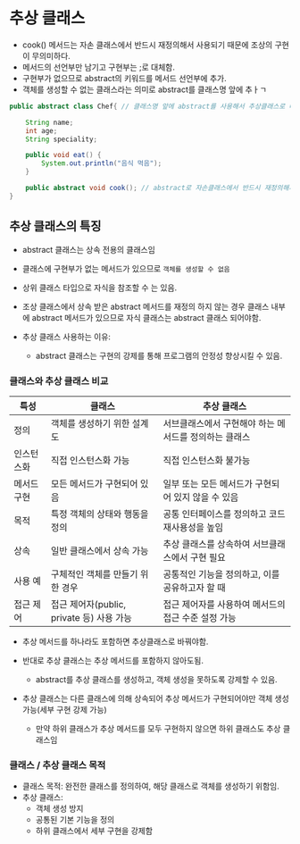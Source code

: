 # 추상 클래스
- cook() 메서드는 자손 클래스에서 반드시 재정의해서 사용되기 때문에 조상의 구현이 무의미하다.
- 메서드의 선언부만 남기고 구현부는 ;로 대체함.
- 구현부가 없으므로 abstract의 키워드를 메서드 선언부에 추가.
- 객체를 생성할 수 없는 클래스라는 의미로 abstract를 클래스명 앞에 추ㅏㄱ

```java
public abstract class Chef{ // 클래스명 앞에 abstract를 사용해서 추상클래스로 바꿔줘야 메서드 abstract 빨간줄 안 뜸

    String name;
    int age;
    String speciality;

    public void eat() {
        System.out.println("음식 먹음");
    }

    public abstract void cook(); // abstract로 자손클래스에서 반드시 재정의해서 사용됨.
}
```

## 추상 클래스의 특징
- abstract 클래스는 상속 전용의 클래스임
- 클래스에 구현부가 없는 메서드가 있으므로 `객체를 생성할 수 없음`
- 상위 클래스 타입으로 자식을 참조할 수 는 있음.

- 조상 클래스에서 상속 받은 abstract 메서드를 재정의 하지 않는 경우 클래스 내부에 abstract 메서드가 있으므로 자식 클래스는 abstract 클래스 되어야함.

- 추상 클래스 사용하는 이유:
    - abstract 클래스는 구현의 강제를 통해 프로그램의 안정성 향상시킬 수 있음.


### 클래스와 추상 클래스 비교

| 특성                     | 클래스                                      | 추상 클래스                              |
|------------------------|------------------------------------------|---------------------------------------|
| 정의                     | 객체를 생성하기 위한 설계도                | 서브클래스에서 구현해야 하는 메서드를 정의하는 클래스 |
| 인스턴스화               | 직접 인스턴스화 가능                        | 직접 인스턴스화 불가능                  |
| 메서드 구현              | 모든 메서드가 구현되어 있음                  | 일부 또는 모든 메서드가 구현되어 있지 않을 수 있음  |
| 목적                     | 특정 객체의 상태와 행동을 정의               | 공통 인터페이스를 정의하고 코드 재사용성을 높임   |
| 상속                     | 일반 클래스에서 상속 가능                    | 추상 클래스를 상속하여 서브클래스에서 구현 필요   |
| 사용 예                  | 구체적인 객체를 만들기 위한 경우               | 공통적인 기능을 정의하고, 이를 공유하고자 할 때  |
| 접근 제어                | 접근 제어자(public, private 등) 사용 가능    | 접근 제어자를 사용하여 메서드의 접근 수준 설정 가능 |

- 추상 메서드를 하나라도 포함하면 추상클래스로 바꿔야함.
- 반대로 추상 클래스는 추상 메서드를 포함하지 않아도됨.
    - abstract를 추상 클래스를 생성하고, 객체 생성을 못하도록 강제할 수 있음.

- 추상 클래스는 다른 클래스에 의해 상속되어 추상 메서드가 구현되어야만 객체 생성 가능(세부 구현 강제 가능)
    - 만약 하위 클래스가 추상 메서드를 모두 구현하지 않으면 하위 클래스도 추상 클래스임

### 클래스 / 추상 클래스 목적
- 클래스 목적: 완전한 클래스를 정의하여, 해당 클래스로 객체를 생성하기 위함임.
- 추상 클래스: 
    - 객체 생성 방지
    - 공통된 기본 기능을 정의
    - 하위 클래스에서 세부 구현을 강제함